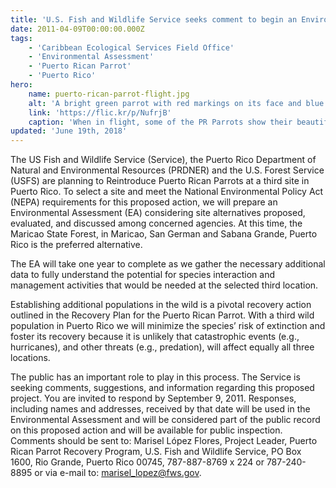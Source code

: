 ```yaml
---
title: 'U.S. Fish and Wildlife Service seeks comment to begin an Environmental Assessment to select site for a third Puerto Rican parrot population in Puerto Rico'
date: 2011-04-09T00:00:00.000Z
tags:
    - 'Caribbean Ecological Services Field Office'
    - 'Environmental Assessment'
    - 'Puerto Rican Parrot'
    - 'Puerto Rico'
hero:
    name: puerto-rican-parrot-flight.jpg
    alt: 'A bright green parrot with red markings on its face and blue flight feathers.'
    link: 'https://flic.kr/p/NufrjB'
    caption: 'When in flight, some of the PR Parrots show their beautiful blue primary feathers. En español: Algunas cotorras muestran sus bellas plumas primarias azules al volar. Bosque del Estado, Maricao, Puerto Rico. Photo by Jan Paul Zegarra, Biologist, USFWS'
updated: 'June 19th, 2018'
---
```


The US Fish and Wildlife Service (Service), the Puerto Rico Department of Natural and Environmental Resources (PRDNER) and the U.S. Forest Service (USFS) are planning to Reintroduce Puerto Rican Parrots at a third site in Puerto Rico. To select a site and meet the National Environmental Policy Act (NEPA) requirements for this proposed action, we will prepare an Environmental Assessment (EA) considering site alternatives proposed, evaluated, and discussed among concerned agencies. At this time, the Maricao State Forest, in Maricao, San German and Sabana Grande, Puerto Rico is the preferred alternative.

The EA will take one year to complete as we gather the necessary additional data to fully understand the potential for species interaction and management activities that would be needed at the selected third location.

Establishing additional populations in the wild is a pivotal recovery action outlined in the Recovery Plan for the Puerto Rican Parrot. With a third wild population in Puerto Rico we will minimize the species’ risk of extinction and foster its recovery because it is unlikely that catastrophic events (e.g., hurricanes), and other threats (e.g., predation), will affect equally all three locations.

The public has an important role to play in this process. The Service is seeking comments, suggestions, and information regarding this proposed project. You are invited to respond by September 9, 2011. Responses, including names and addresses, received by that date will be used in the Environmental Assessment and will be considered part of the public record on this proposed action and will be available for public inspection. Comments should be sent to: Marisel López Flores, Project Leader, Puerto Rican Parrot Recovery Program, U.S. Fish and Wildlife Service, PO Box 1600, Rio Grande, Puerto Rico 00745, 787-887-8769 x 224 or 787-240-8895 or via e-mail to: [marisel_lopez@fws.gov](mailto:marisel_lopez@fws.gov).
